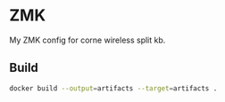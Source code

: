 # ZMK

My ZMK config for corne wireless split kb.

## Build

```sh
docker build --output=artifacts --target=artifacts .
```
